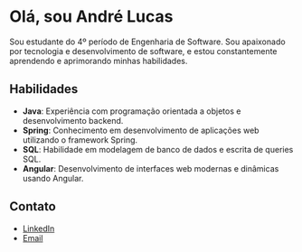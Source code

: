# Olá, sou André Lucas

Sou estudante do 4º período de Engenharia de Software. Sou apaixonado por tecnologia e desenvolvimento de software, e estou constantemente aprendendo e aprimorando minhas habilidades.

## Habilidades

- **Java**: Experiência com programação orientada a objetos e desenvolvimento backend.
- **Spring**: Conhecimento em desenvolvimento de aplicações web utilizando o framework Spring.
- **SQL**: Habilidade em modelagem de banco de dados e escrita de queries SQL.
- **Angular**: Desenvolvimento de interfaces web modernas e dinâmicas usando Angular.

## Contato

- [LinkedIn](https://www.linkedin.com/in/andre-francino)
- [Email](mailto:andrelucas_PI@proton.me)
